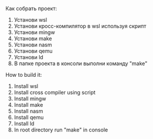 Как собрать проект:
1) Установи wsl
2) Установи кросс-компилятор в wsl используя скрипт
3) Установи mingw
4) Установи make
5) Установи nasm
6) Установи qemu
7) Установи ld
8) В папке проекта в консоли выполни команду "make"

How to build it:
1) Install wsl
2) Install cross compiler using script
3) Install mingw
4) Install make
5) Install nasm
6) Install qemu
7) Install ld
8) In root directory run "make" in console
